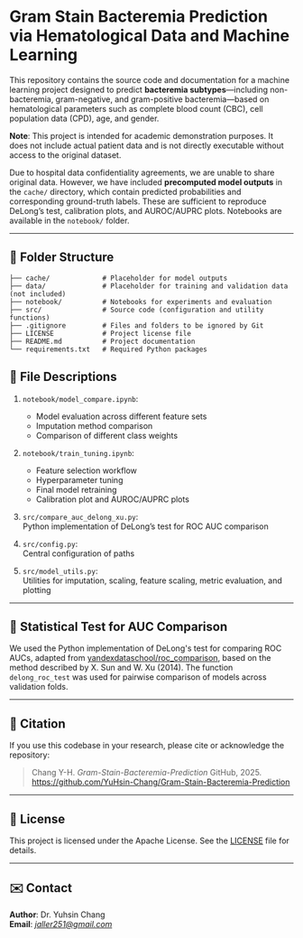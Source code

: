 # Gram Stain Bacteremia Prediction via Hematological Data and Machine Learning

This repository contains the source code and documentation for a machine learning project designed to predict **bacteremia subtypes**—including non-bacteremia, gram-negative, and gram-positive bacteremia—based on hematological parameters such as complete blood count (CBC), cell population data (CPD), age, and gender.

**Note**: This project is intended for academic demonstration purposes. It does not include actual patient data and is not directly executable without access to the original dataset.

Due to hospital data confidentiality agreements, we are unable to share original data. However, we have included **precomputed model outputs** in the `cache/` directory, which contain predicted probabilities and corresponding ground-truth labels. These are sufficient to reproduce DeLong’s test, calibration plots, and AUROC/AUPRC plots. Notebooks are available in the `notebook/` folder.

---

## 📁 Folder Structure
```
├── cache/             # Placeholder for model outputs  
├── data/              # Placeholder for training and validation data (not included)  
├── notebook/          # Notebooks for experiments and evaluation  
├── src/               # Source code (configuration and utility functions)  
├── .gitignore         # Files and folders to be ignored by Git  
├── LICENSE            # Project license file  
├── README.md          # Project documentation  
└── requirements.txt   # Required Python packages
```


## 📃 File Descriptions

1. `notebook/model_compare.ipynb`:  
   - Model evaluation across different feature sets  
   - Imputation method comparison  
   - Comparison of different class weights
    
2. `notebook/train_tuning.ipynb`:  
   - Feature selection workflow  
   - Hyperparameter tuning  
   - Final model retraining  
   - Calibration plot and AUROC/AUPRC plots 

3. `src/compare_auc_delong_xu.py`:  
   Python implementation of DeLong’s test for ROC AUC comparison  

4. `src/config.py`:  
   Central configuration of paths  

5. `src/model_utils.py`:  
   Utilities for imputation, scaling, feature scaling, metric evaluation, and plotting  

---

## 🧪 Statistical Test for AUC Comparison

We used the Python implementation of DeLong's test for comparing ROC AUCs, adapted from [yandexdataschool/roc_comparison](https://github.com/yandexdataschool/roc_comparison), based on the method described by X. Sun and W. Xu (2014). The function `delong_roc_test` was used for pairwise comparison of models across validation folds.

---

## 📖 Citation

If you use this codebase in your research, please cite or acknowledge the repository:

> Chang Y-H. *Gram-Stain-Bacteremia-Prediction* GitHub, 2025. https://github.com/YuHsin-Chang/Gram-Stain-Bacteremia-Prediction

---

## 🪪 License

This project is licensed under the Apache License. See the [LICENSE](./LICENSE) file for details.

---

## ✉️ Contact

**Author**: Dr. Yuhsin Chang  
**Email**: *jaller251@gmail.com*